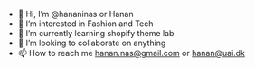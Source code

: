 - 👋 Hi, I’m @hananinas or Hanan
- 👀 I’m interested in Fashion and Tech
- 🌱 I’m currently learning shopify theme lab
- 💞️ I’m looking to collaborate on anything 
- 📫 How to reach me hanan.nas@gmail.com or hanan@uai.dk

<!---
hananinas/hananinas is a ✨ special ✨ repository because its `README.md` (this file) appears on your GitHub profile.
You can click the Preview link to take a look at your changes.
--->
